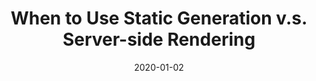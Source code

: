 ---
title: 'When to Use Static Generation v.s. Server-side Rendering'
date: '2020-01-02'
desc: 'We recommend using **Static Generation** (with and without data) whenever possible because your page can be built once and served by CDN'
---
